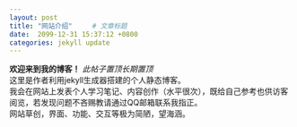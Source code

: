 ```yaml
---
layout: post
title: "网站介绍"     # 文章标题
date:  2099-12-31 15:37:12 +0800
categories: jekyll update
---
```



**欢迎来到我的博客！**
*此帖子置顶长期置顶*  
这里是作者利用jekyll生成器搭建的个人静态博客。  
我会在网站上发表个人学习笔记、内容创作（水平很次），既给自己参考也供访客阅览，若发现问题不吝赐教请通过QQ邮箱联系我指正。  
网站草创，界面、功能、交互等极为简陋，望海涵。
